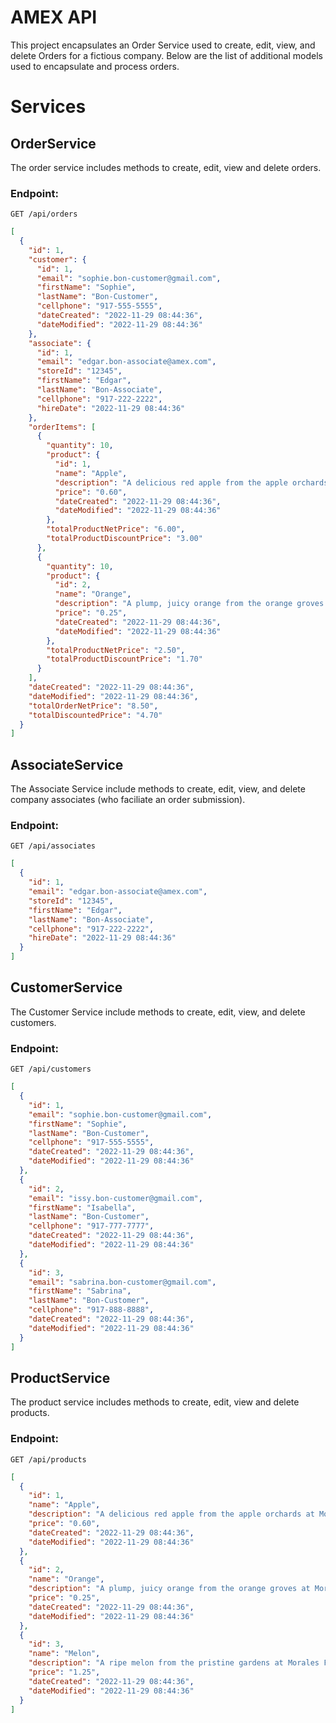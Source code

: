 # AMEX API 
This project encapsulates an Order Service used to create, edit, view, and delete Orders for a fictious company. Below are the list of additional models used to encapsulate and process orders.



# Services

## OrderService
The order service includes methods to create, edit, view and delete orders.

### Endpoint:

`GET /api/orders`

```json
[
  {
    "id": 1,
    "customer": {
      "id": 1,
      "email": "sophie.bon-customer@gmail.com",
      "firstName": "Sophie",
      "lastName": "Bon-Customer",
      "cellphone": "917-555-5555",
      "dateCreated": "2022-11-29 08:44:36",
      "dateModified": "2022-11-29 08:44:36"
    },
    "associate": {
      "id": 1,
      "email": "edgar.bon-associate@amex.com",
      "storeId": "12345",
      "firstName": "Edgar",
      "lastName": "Bon-Associate",
      "cellphone": "917-222-2222",
      "hireDate": "2022-11-29 08:44:36"
    },
    "orderItems": [
      {
        "quantity": 10,
        "product": {
          "id": 1,
          "name": "Apple",
          "description": "A delicious red apple from the apple orchards at Morales Farms",
          "price": "0.60",
          "dateCreated": "2022-11-29 08:44:36",
          "dateModified": "2022-11-29 08:44:36"
        },
        "totalProductNetPrice": "6.00",
        "totalProductDiscountPrice": "3.00"
      },
      {
        "quantity": 10,
        "product": {
          "id": 2,
          "name": "Orange",
          "description": "A plump, juicy orange from the orange groves at Morales Farms",
          "price": "0.25",
          "dateCreated": "2022-11-29 08:44:36",
          "dateModified": "2022-11-29 08:44:36"
        },
        "totalProductNetPrice": "2.50",
        "totalProductDiscountPrice": "1.70"
      }
    ],
    "dateCreated": "2022-11-29 08:44:36",
    "dateModified": "2022-11-29 08:44:36",
    "totalOrderNetPrice": "8.50",
    "totalDiscountedPrice": "4.70"
  }
]
```

## AssociateService
The Associate Service include methods to create, edit, view, and delete company associates (who faciliate an order submission).

### Endpoint:
`GET /api/associates`
```json
[
  {
    "id": 1,
    "email": "edgar.bon-associate@amex.com",
    "storeId": "12345",
    "firstName": "Edgar",
    "lastName": "Bon-Associate",
    "cellphone": "917-222-2222",
    "hireDate": "2022-11-29 08:44:36"
  }
]
```

## CustomerService
The Customer Service include methods to create, edit, view, and delete customers.

### Endpoint:

`GET /api/customers`
```json
[
  {
    "id": 1,
    "email": "sophie.bon-customer@gmail.com",
    "firstName": "Sophie",
    "lastName": "Bon-Customer",
    "cellphone": "917-555-5555",
    "dateCreated": "2022-11-29 08:44:36",
    "dateModified": "2022-11-29 08:44:36"
  },
  {
    "id": 2,
    "email": "issy.bon-customer@gmail.com",
    "firstName": "Isabella",
    "lastName": "Bon-Customer",
    "cellphone": "917-777-7777",
    "dateCreated": "2022-11-29 08:44:36",
    "dateModified": "2022-11-29 08:44:36"
  },
  {
    "id": 3,
    "email": "sabrina.bon-customer@gmail.com",
    "firstName": "Sabrina",
    "lastName": "Bon-Customer",
    "cellphone": "917-888-8888",
    "dateCreated": "2022-11-29 08:44:36",
    "dateModified": "2022-11-29 08:44:36"
  }
]
```

## ProductService
The product service includes methods to create, edit, view and delete products.

### Endpoint:

`GET /api/products`
```json
[
  {
    "id": 1,
    "name": "Apple",
    "description": "A delicious red apple from the apple orchards at Morales Farms",
    "price": "0.60",
    "dateCreated": "2022-11-29 08:44:36",
    "dateModified": "2022-11-29 08:44:36"
  },
  {
    "id": 2,
    "name": "Orange",
    "description": "A plump, juicy orange from the orange groves at Morales Farms",
    "price": "0.25",
    "dateCreated": "2022-11-29 08:44:36",
    "dateModified": "2022-11-29 08:44:36"
  },
  {
    "id": 3,
    "name": "Melon",
    "description": "A ripe melon from the pristine gardens at Morales Farms",
    "price": "1.25",
    "dateCreated": "2022-11-29 08:44:36",
    "dateModified": "2022-11-29 08:44:36"
  }
]
```